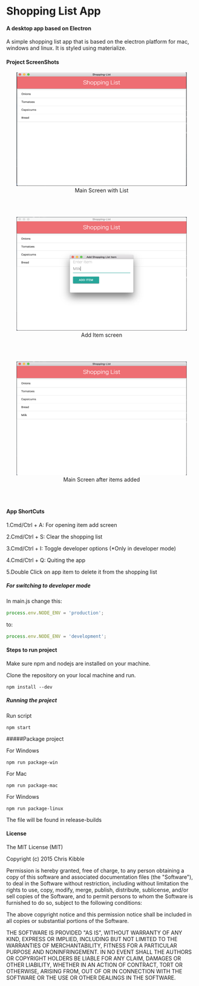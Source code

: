 # Shopping List App #

#### A desktop app based on Electron ####

A simple shopping list app that is based on the electron platform for mac, windows and linux. It is styled using materialize.

#### Project ScreenShots

<p align="center">
<img src="screenshots/before.png" height = "300" width="450">
<br/>
Main Screen with List
</p>
<br/><br/>
<p align="center">
<img src="screenshots/additem.png" height= "300" width="450">
<br/>
Add Item screen
</p>
<br/><br/>
<p align="center">
<img src="screenshots/after.png" height= "300" width="450">
<br/>
Main Screen after items added
</p>
<br/>
<br/>

#### App ShortCuts

1.Cmd/Ctrl + A: For opening item add screen

2.Cmd/Ctrl + S: Clear the shopping list

3.Cmd/Ctrl + I: Toggle developer options (*Only in developer mode)

4.Cmd/Ctrl + Q: Quiting the app

5.Double Click on app item to delete it from the shopping list

##### For switching to developer mode

In main.js
change this:

```javascript
process.env.NODE_ENV = 'production';
```

to:

```javascript
process.env.NODE_ENV = 'development';
```


#### Steps to run project ####

Make sure npm and nodejs are installed on your machine.

Clone the repository on your local machine and run.

```npm
npm install --dev
```

##### Running the project

Run script

```npm
npm start
```

#####Package project

For Windows

```npm
npm run package-win
```

For Mac

```npm
npm run package-mac
```

For Windows

```npm
npm run package-linux
```

The file will be found in release-builds

#### License
 
The MIT License (MIT)

Copyright (c) 2015 Chris Kibble

Permission is hereby granted, free of charge, to any person obtaining a copy of this software and associated documentation files (the "Software"), to deal in the Software without restriction, including without limitation the rights to use, copy, modify, merge, publish, distribute, sublicense, and/or sell copies of the Software, and to permit persons to whom the Software is furnished to do so, subject to the following conditions:

The above copyright notice and this permission notice shall be included in all copies or substantial portions of the Software.

THE SOFTWARE IS PROVIDED "AS IS", WITHOUT WARRANTY OF ANY KIND, EXPRESS OR IMPLIED, INCLUDING BUT NOT LIMITED TO THE WARRANTIES OF MERCHANTABILITY, FITNESS FOR A PARTICULAR PURPOSE AND NONINFRINGEMENT. IN NO EVENT SHALL THE AUTHORS OR COPYRIGHT HOLDERS BE LIABLE FOR ANY CLAIM, DAMAGES OR OTHER LIABILITY, WHETHER IN AN ACTION OF CONTRACT, TORT OR OTHERWISE, ARISING FROM, OUT OF OR IN CONNECTION WITH THE SOFTWARE OR THE USE OR OTHER DEALINGS IN THE SOFTWARE.